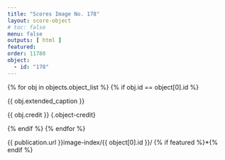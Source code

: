 ```yaml
---
title: "Scores Image No. 178"
layout: score-object
# toc: false
menu: false
outputs: [ html ]
featured: 
order: 11780
object:
  - id: "178"
---
```


{% for obj in objects.object_list %}
{% if obj.id == object[0].id %}

{{ obj.extended_caption }}

{{ obj.credit }} {.object-credit}

{% endif %}
{% endfor %}

<div class="object-credit object-url is-print-only">

{{ publication.url }}image-index/{{ object[0].id }}/ {% if featured %}*{% endif %}

</div>
